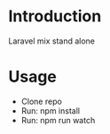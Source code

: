# Introduction
Laravel mix stand alone

# Usage
- Clone repo
- Run: npm install
- Run: npm run watch

